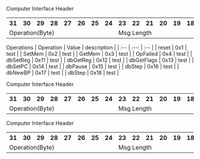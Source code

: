 Computer Interface Header
<table>
    <tr>
        <th>31</th><th>30</th><th>29</th><th>28</th><th>27</th><th>26</th><th>25</th><th>24</th><th>23</th><th>22</th><th>21</th><th>20</th><th>19</th><th>18</th><th>17</th><th>16</th><th>15</th><th>14</th><th>13</th><th>12</th><th>11</th><th>10</th><th>9</th><th>8</th><th>7</th><th>6</th><th>5</th><th>4</th><th>3</th><th>2</th><th>1</th><th>0</th>
    </tr>
    <tr>
        <td colspan="8">Operation(Byte)</td><td colspan="8">Msg Length</td><td colspan="16">CheckSum?</td>
    </tr>
</table>




Operations
| Operation | Value | description |
| :-- | :--: | :-- |
| reset          | 0x1 | test |
| SetMem         | 0x2 | test |
| GetMem         | 0x3 | test |
| OpFailed       | 0x4 | test |
| dbSetReg       | 0x11 | test |
| dbGetReg       | 0x12 | test |
| dbGetFlags     | 0x13 | test |
| dbSetPC        | 0x14 | test |
| dbPause        | 0x15 | test |
| dbStep         | 0x16 | test |
| dbNewBP        | 0x17 | test |
| dbStep         | 0x18 | test |

Computer Interface Header
<table>
    <tr>
        <th>31</th><th>30</th><th>29</th><th>28</th><th>27</th><th>26</th><th>25</th><th>24</th><th>23</th><th>22</th><th>21</th><th>20</th><th>19</th><th>18</th><th>17</th><th>16</th><th>15</th><th>14</th><th>13</th><th>12</th><th>11</th><th>10</th><th>9</th><th>8</th><th>7</th><th>6</th><th>5</th><th>4</th><th>3</th><th>2</th><th>1</th><th>0</th>
    </tr>
    <tr>
        <td colspan="8">Operation(Byte)</td><td colspan="8">Msg Length</td><td colspan="16">CheckSum?</td>
    </tr>
</table>

Computer Interface Header
<table>
    <tr>
        <th>31</th><th>30</th><th>29</th><th>28</th><th>27</th><th>26</th><th>25</th><th>24</th><th>23</th><th>22</th><th>21</th><th>20</th><th>19</th><th>18</th><th>17</th><th>16</th><th>15</th><th>14</th><th>13</th><th>12</th><th>11</th><th>10</th><th>9</th><th>8</th><th>7</th><th>6</th><th>5</th><th>4</th><th>3</th><th>2</th><th>1</th><th>0</th>
    </tr>
    <tr>
        <td colspan="8">Operation(Byte)</td><td colspan="8">Msg Length</td><td colspan="16">CheckSum?</td>
    </tr>
</table>
